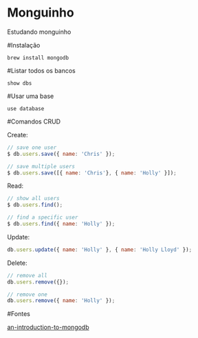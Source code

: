 # Monguinho

Estudando monguinho

#Instalação

`
brew install mongodb
`

#Listar todos os bancos

`
show dbs
`

#Usar uma base

`
use database
`

#Comandos CRUD

Create:
```javascript
// save one user
$ db.users.save({ name: 'Chris' });

// save multiple users
$ db.users.save([{ name: 'Chris'}, { name: 'Holly' }]);
```

Read:
```javascript
// show all users
$ db.users.find();

// find a specific user
$ db.users.find({ name: 'Holly' });
```

Update:
```javascript
db.users.update({ name: 'Holly' }, { name: 'Holly Lloyd' });
```

Delete:
```javascript
// remove all
db.users.remove({});

// remove one
db.users.remove({ name: 'Holly' });
```

#Fontes

[an-introduction-to-mongodb](https://scotch.io/tutorials/an-introduction-to-mongodb)
